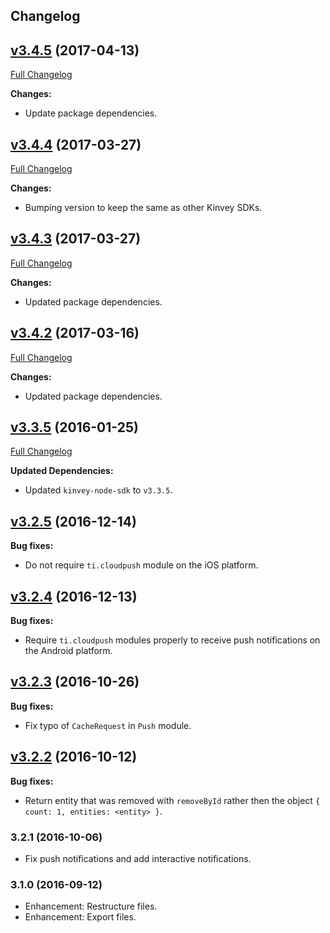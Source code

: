 ## Changelog
## [v3.4.5](https://github.com/Kinvey/titanium-sdk/tree/v3.4.5) (2017-04-13)
[Full Changelog](https://github.com/Kinvey/titanium-sdk/compare/v3.4.4...v3.4.5)<br/>

**Changes:**
- Update package dependencies.

## [v3.4.4](https://github.com/Kinvey/titanium-sdk/tree/v3.4.4) (2017-03-27)
[Full Changelog](https://github.com/Kinvey/titanium-sdk/compare/v3.4.3...v3.4.4)<br/>

**Changes:**
- Bumping version to keep the same as other Kinvey SDKs.

## [v3.4.3](https://github.com/Kinvey/titanium-sdk/tree/v3.4.3) (2017-03-27)
[Full Changelog](https://github.com/Kinvey/titanium-sdk/compare/v3.4.2...v3.4.3)<br/>

**Changes:**
- Updated package dependencies.

## [v3.4.2](https://github.com/Kinvey/titanium-sdk/tree/v3.4.2) (2017-03-16)
[Full Changelog](https://github.com/Kinvey/titanium-sdk/compare/v3.4.1...v3.4.2)<br/>

**Changes:**
- Updated package dependencies.

## [v3.3.5](https://github.com/Kinvey/titanium-sdk/tree/v3.3.5) (2016-01-25)
[Full Changelog](https://github.com/Kinvey/titanium-sdk/compare/v3.2.5...v3.3.5)<br/>

**Updated Dependencies:**
- Updated `kinvey-node-sdk` to `v3.3.5`.

## [v3.2.5](https://github.com/Kinvey/kinvey-nodejs/tree/v3.2.5) (2016-12-14)

**Bug fixes:**
- Do not require `ti.cloudpush` module on the iOS platform.

## [v3.2.4](https://github.com/Kinvey/kinvey-nodejs/tree/v3.2.4) (2016-12-13)

**Bug fixes:**
- Require `ti.cloudpush` modules properly to receive push notifications on the Android platform.

## [v3.2.3](https://github.com/Kinvey/kinvey-nodejs/tree/v3.2.3) (2016-10-26)

**Bug fixes:**
- Fix typo of `CacheRequest` in `Push` module.

## [v3.2.2](https://github.com/Kinvey/kinvey-nodejs/tree/v3.2.2) (2016-10-12)

**Bug fixes:**
- Return entity that was removed with `removeById` rather then the object `{ count: 1, entities: <entity> }`.

### 3.2.1 (2016-10-06)
* Fix push notifications and add interactive notifications.

### 3.1.0 (2016-09-12)
* Enhancement: Restructure files.
* Enhancement: Export files.
